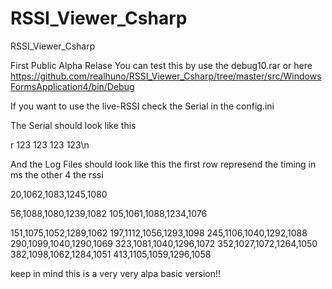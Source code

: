 # RSSI_Viewer_Csharp
RSSI_Viewer_Csharp

First Public Alpha Relase
You can test this by use the debug10.rar
or here
https://github.com/realhuno/RSSI_Viewer_Csharp/tree/master/src/WindowsFormsApplication4/bin/Debug

If you want to use the live-RSSI check the Serial in the config.ini

The Serial should look like this

r 123 123 123 123\n

And the Log Files should look like this
the first row represend the timing in ms the other 4 the rssi

20,1062,1083,1245,1080

56,1088,1080,1239,1082
105,1061,1088,1234,1076


151,1075,1052,1289,1062
197,1112,1056,1293,1098
245,1106,1040,1292,1088
290,1099,1040,1290,1069
323,1081,1040,1296,1072
352,1027,1072,1264,1050
382,1098,1062,1284,1051
413,1105,1059,1296,1058

keep in mind this is a very very alpa basic version!!
